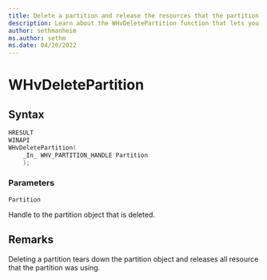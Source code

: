 ```yaml
---
title: Delete a partition and release the resources that the partition was using
description: Learn about the WHvDeletePartition function that lets you delete a partition, remove the partition object, and release the resources that the partition was using.
author: sethmanheim
ms.author: sethm
ms.date: 04/20/2022
---
```


# WHvDeletePartition


## Syntax
```C
HRESULT
WINAPI
WHvDeletePartition(
    _In_ WHV_PARTITION_HANDLE Partition
    );
```
### Parameters

`Partition`

Handle to the partition object that is deleted.
  

## Remarks

Deleting a partition tears down the partition object and releases all resource that the partition was using.
